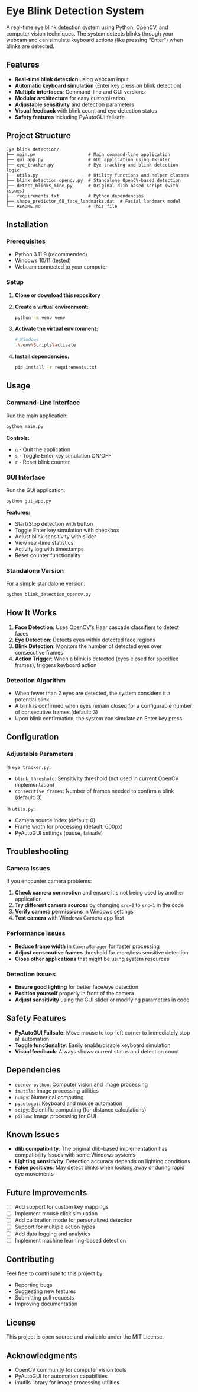 # Eye Blink Detection System

A real-time eye blink detection system using Python, OpenCV, and computer vision techniques. The system detects blinks through your webcam and can simulate keyboard actions (like pressing "Enter") when blinks are detected.

## Features

- **Real-time blink detection** using webcam input
- **Automatic keyboard simulation** (Enter key press on blink detection)
- **Multiple interfaces**: Command-line and GUI versions
- **Modular architecture** for easy customization
- **Adjustable sensitivity** and detection parameters
- **Visual feedback** with blink count and eye detection status
- **Safety features** including PyAutoGUI failsafe

## Project Structure

```
Eye blink detection/
├── main.py                    # Main command-line application
├── gui_app.py                 # GUI application using Tkinter
├── eye_tracker.py             # Eye tracking and blink detection logic
├── utils.py                   # Utility functions and helper classes
├── blink_detection_opencv.py  # Standalone OpenCV-based detection
├── detect_blinks_mine.py      # Original dlib-based script (with issues)
├── requirements.txt           # Python dependencies
├── shape_predictor_68_face_landmarks.dat  # Facial landmark model
└── README.md                  # This file
```

## Installation

### Prerequisites

- Python 3.11.9 (recommended)
- Windows 10/11 (tested)
- Webcam connected to your computer

### Setup

1. **Clone or download this repository**

2. **Create a virtual environment:**
   ```bash
   python -m venv venv
   ```

3. **Activate the virtual environment:**
   ```bash
   # Windows
   .\venv\Scripts\activate
   ```

4. **Install dependencies:**
   ```bash
   pip install -r requirements.txt
   ```

## Usage

### Command-Line Interface

Run the main application:
```bash
python main.py
```

**Controls:**
- `q` - Quit the application
- `s` - Toggle Enter key simulation ON/OFF
- `r` - Reset blink counter

### GUI Interface

Run the GUI application:
```bash
python gui_app.py
```

**Features:**
- Start/Stop detection with button
- Toggle Enter key simulation with checkbox
- Adjust blink sensitivity with slider
- View real-time statistics
- Activity log with timestamps
- Reset counter functionality

### Standalone Version

For a simple standalone version:
```bash
python blink_detection_opencv.py
```

## How It Works

1. **Face Detection**: Uses OpenCV's Haar cascade classifiers to detect faces
2. **Eye Detection**: Detects eyes within detected face regions
3. **Blink Detection**: Monitors the number of detected eyes over consecutive frames
4. **Action Trigger**: When a blink is detected (eyes closed for specified frames), triggers keyboard action

### Detection Algorithm

- When fewer than 2 eyes are detected, the system considers it a potential blink
- A blink is confirmed when eyes remain closed for a configurable number of consecutive frames (default: 3)
- Upon blink confirmation, the system can simulate an Enter key press

## Configuration

### Adjustable Parameters

In `eye_tracker.py`:
- `blink_threshold`: Sensitivity threshold (not used in current OpenCV implementation)
- `consecutive_frames`: Number of frames needed to confirm a blink (default: 3)

In `utils.py`:
- Camera source index (default: 0)
- Frame width for processing (default: 600px)
- PyAutoGUI settings (pause, failsafe)

## Troubleshooting

### Camera Issues

If you encounter camera problems:

1. **Check camera connection** and ensure it's not being used by another application
2. **Try different camera sources** by changing `src=0` to `src=1` in the code
3. **Verify camera permissions** in Windows settings
4. **Test camera** with Windows Camera app first

### Performance Issues

- **Reduce frame width** in `CameraManager` for faster processing
- **Adjust consecutive frames** threshold for more/less sensitive detection
- **Close other applications** that might be using system resources

### Detection Issues

- **Ensure good lighting** for better face/eye detection
- **Position yourself** properly in front of the camera
- **Adjust sensitivity** using the GUI slider or modifying parameters in code

## Safety Features

- **PyAutoGUI Failsafe**: Move mouse to top-left corner to immediately stop all automation
- **Toggle functionality**: Easily enable/disable keyboard simulation
- **Visual feedback**: Always shows current status and detection count

## Dependencies

- `opencv-python`: Computer vision and image processing
- `imutils`: Image processing utilities
- `numpy`: Numerical computing
- `pyautogui`: Keyboard and mouse automation
- `scipy`: Scientific computing (for distance calculations)
- `pillow`: Image processing for GUI

## Known Issues

- **dlib compatibility**: The original dlib-based implementation has compatibility issues with some Windows systems
- **Lighting sensitivity**: Detection accuracy depends on lighting conditions
- **False positives**: May detect blinks when looking away or during rapid eye movements

## Future Improvements

- [ ] Add support for custom key mappings
- [ ] Implement mouse click simulation
- [ ] Add calibration mode for personalized detection
- [ ] Support for multiple action types
- [ ] Add data logging and analytics
- [ ] Implement machine learning-based detection

## Contributing

Feel free to contribute to this project by:
- Reporting bugs
- Suggesting new features
- Submitting pull requests
- Improving documentation

## License

This project is open source and available under the MIT License.

## Acknowledgments

- OpenCV community for computer vision tools
- PyAutoGUI for automation capabilities
- imutils library for image processing utilities
